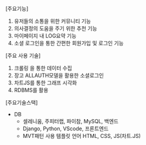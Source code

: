 [주요기능]
1. 유저들의 소통을 위한 커뮤니티 기능
2. 의사결정의 도움을 주기 위한 추천 기능
3. 마이페이지 내 LOG요약 기능
4. 소셜 로그인을 통한 간편한 회원가입 및 로그인 기능

[주요 사용 기술]
1. 크롤링 을 통한 데이터 수집
2. 장고 ALLAUTH모델을 활용한 소셜로그인
3. 차트JS를 통한 그래프 시각화
4. RDBMS를 활용

[주요기술스택]
- DB 
	- 셀레니움, 주피터랩, 파이참, MySQL,
백엔드
	- Django, Python, VScode,
프론트엔드
	- MVT패턴 사용 템플릿 언어
	HTML, CSS, JS(차트.JS)
 
